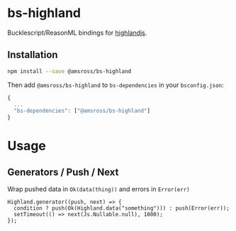 # bs-highland

Bucklescript/ReasonML bindings for [highlandjs](https://highlandjs.org).


## Installation

```sh
npm install --save @amsross/bs-highland
```

Then add `@amsross/bs-highland` to `bs-dependencies` in your `bsconfig.json`:

```js
{
  ...
  "bs-dependencies": ["@amsross/bs-highland"]
}
```

# Usage

## Generators / Push / Next

Wrap pushed data in `Ok(data(thing))` and errors in `Error(err)`
```
Highland.generator((push, next) => {
  condition ? push(Ok(Highland.data("something"))) : push(Error(err));
  setTimeout(() => next(Js.Nullable.null), 1000);
});
```
